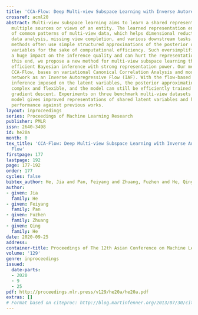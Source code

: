```yaml
---
title: 'CCA-Flow: Deep Multi-view Subspace Learning with Inverse Autoregressive Flow'
crossref: acml20
abstract: Multi-view subspace learning aims to learn a shared representation from
  multiple sources or views of an entity. The learned representation enables reconstruction
  of common patterns of multi-view data, which helps dimensional reduction, exploratory
  data analysis, missing view completion, and various downstream tasks. However, existing
  methods often use simple structured approximations of the posterior of shared latent
  variables for the sake of computational efficiency. Such oversimplified models have
  a huge impact on the inference quality and can hurt the representation power. To
  this end, we propose a new method for multi-view subspace learning that achieves
  efficient Bayesian inference with strong representation power. Our method, coined
  CCA-Flow, bases on variational Canonical Correlation Analysis and models the inference
  network as an Inverse Autoregressive Flow (IAF). With the flow-based variational
  inference imposed on the latent variables, the posterior approximations can be arbitrarily
  complex and flexible, and the model can still be efficiently trained with stochastic
  gradient descent. Experiments on three benchmark multi-view datasets show that our
  model gives improved representations of shared latent variables and has superior
  performance against previous works.
layout: inproceedings
series: Proceedings of Machine Learning Research
publisher: PMLR
issn: 2640-3498
id: he20a
month: 0
tex_title: 'CCA-Flow: Deep Multi-view Subspace Learning with Inverse Autoregressive
  Flow'
firstpage: 177
lastpage: 192
page: 177-192
order: 177
cycles: false
bibtex_author: He, Jia and Pan, Feiyang and Zhuang, Fuzhen and He, Qing
author:
- given: Jia
  family: He
- given: Feiyang
  family: Pan
- given: Fuzhen
  family: Zhuang
- given: Qing
  family: He
date: 2020-09-25
address: 
container-title: Proceedings of The 12th Asian Conference on Machine Learning
volume: '129'
genre: inproceedings
issued:
  date-parts:
  - 2020
  - 9
  - 25
pdf: http://proceedings.mlr.press/v129/he20a/he20a.pdf
extras: []
# Format based on citeproc: http://blog.martinfenner.org/2013/07/30/citeproc-yaml-for-bibliographies/
---
```

